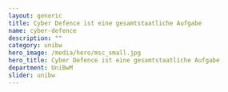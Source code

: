 ```yaml
---
layout: generic
title: Cyber Defence ist eine gesamtstaatliche Aufgabe
name: cyber-defence
description: ""
category: unibw
hero_image: /media/hero/msc_small.jpg
hero_title: Cyber Defence ist eine gesamtstaatliche Aufgabe
department: UniBwM
slider: unibw
---
```

